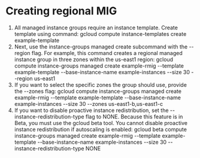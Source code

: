 # Creating regional MIG
1. All managed instance groups require an instance template. Create template using command:
gcloud compute instance-templates create example-template
2. Next, use the instance-groups managed create subcommand with the --region flag. For example, this command creates a regional managed instance group in three zones within the us-east1 region:
gcloud compute instance-groups managed create example-rmig --template example-template --base-instance-name example-instances --size 30 --region us-east1
3. If you want to select the specific zones the group should use, provide the --zones flag:
gcloud compute instance-groups managed create example-rmig --template example-template --base-instance-name example-instances --size 30 --zones us-east1-b,us-east1-c
4. If you want to disable proactive instance redistribution, set the --instance-redistribution-type flag to NONE. Because this feature is in Beta, you must use the gcloud beta tool. You cannot disable proactive instance redistribution if autoscaling is enabled:
gcloud beta compute instance-groups managed create example-rmig --template example-template --base-instance-name example-instances --size 30 --instance-redistribution-type NONE